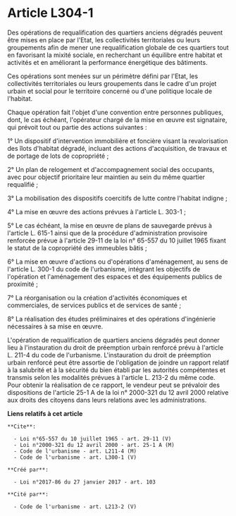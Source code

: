 # Article L304-1

Des opérations de requalification des quartiers anciens dégradés peuvent être mises en place par l'Etat, les collectivités
territoriales ou leurs groupements afin de mener une requalification globale de ces quartiers tout en favorisant la mixité
sociale, en recherchant un équilibre entre habitat et activités et en améliorant la performance énergétique des bâtiments. 

Ces opérations sont menées sur un périmètre défini par l'Etat, les collectivités territoriales ou leurs groupements dans le
cadre d'un projet urbain et social pour le territoire concerné ou d'une politique locale de l'habitat. 

Chaque opération fait l'objet d'une convention entre personnes publiques, dont, le cas échéant, l'opérateur chargé de la mise
en œuvre est signataire, qui prévoit tout ou partie des actions suivantes : 

1° Un dispositif d'intervention immobilière et foncière visant la revalorisation des îlots d'habitat dégradé, incluant des
actions d'acquisition, de travaux et de portage de lots de copropriété ; 

2° Un plan de relogement et d'accompagnement social des occupants, avec pour objectif prioritaire leur maintien au sein du
même quartier requalifié ; 

3° La mobilisation des dispositifs coercitifs de lutte contre l'habitat indigne ; 

4° La mise en œuvre des actions prévues à l'article L. 303-1 ; 

5° Le cas échéant, la mise en œuvre de plans de sauvegarde prévus à l'article L. 615-1 ainsi que de la procédure
d'administration provisoire renforcée prévue à l'article 29-11 de la loi n° 65-557 du 10 juillet 1965 fixant le statut de la
copropriété des immeubles bâtis ; 

6° La mise en œuvre d'actions ou d'opérations d'aménagement, au sens de l'article L. 300-1 du code de l'urbanisme, intégrant
les objectifs de l'opération et l'aménagement des espaces et des équipements publics de proximité ; 

7° La réorganisation ou la création d'activités économiques et commerciales, de services publics et de services de santé ; 

8° La réalisation des études préliminaires et des opérations d'ingénierie nécessaires à sa mise en œuvre. 

L'opération de requalification de quartiers anciens dégradés peut donner lieu à l'instauration du droit de préemption urbain
renforcé prévu à l'article L. 211-4 du code de l'urbanisme. L'instauration du droit de préemption urbain renforcé peut être
assortie de l'obligation de joindre un rapport relatif à la salubrité et à la sécurité du bien établi par les autorités
compétentes et transmis selon les modalités prévues à l'article L. 213-2 du même code. Pour obtenir la réalisation de ce
rapport, le vendeur peut se prévaloir des dispositions de l'article 25-1 A de la loi n° 2000-321 du 12 avril 2000 relative
aux droits des citoyens dans leurs relations avec les administrations.

**Liens relatifs à cet article**

	**Cite**:

	  - Loi n°65-557 du 10 juillet 1965 - art. 29-11 (V)
	  - Loi n°2000-321 du 12 avril 2000 - art. 25-1 A (M)
	  - Code de l'urbanisme - art. L211-4 (M)
	  - Code de l'urbanisme - art. L300-1 (V)

	**Créé par**:

	  - Loi n°2017-86 du 27 janvier 2017 - art. 103

	**Cité par**:

	  - Code de l'urbanisme - art. L213-2 (V)
